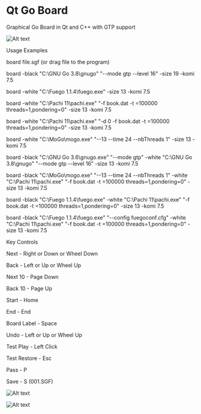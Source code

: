# Qt Go Board
Graphical Go Board in Qt and C++ with GTP support

![Alt text](A01.png?raw=true)

Usage Examples

board file.sgf (or drag file to the program)

board -black "C:\GNU Go 3.8\gnugo" "--mode gtp --level 16" -size 19 -komi 7.5

board -white "C:\Fuego 1.1.4\fuego.exe" -size 13 -komi 7.5

board -white "C:\Pachi 11\pachi.exe" "-f book.dat -t =100000 threads=1,pondering=0" -size 13 -komi 7.5

board -white "C:\Pachi 11\pachi.exe" "-d 0 -f book.dat -t =100000 threads=1,pondering=0" -size 13 -komi 7.5

board -white "C:\MoGo\mogo.exe" "--13 --time 24 --nbThreads 1" -size 13 -komi 7.5

board -black "C:\GNU Go 3.6\gnugo.exe" "--mode gtp" -white "C:\GNU Go 3.8\gnugo" "--mode gtp --level 16" -size 13 -komi 7.5

board -black "C:\MoGo\mogo.exe" "--13 --time 24 --nbThreads 1" -white "C:\Pachi 11\pachi.exe" "-f book.dat -t =100000 threads=1,pondering=0" -size 13 -komi 7.5

board -black "C:\Fuego 1.1.4\fuego.exe" -white "C:\Pachi 11\pachi.exe" "-f book.dat -t =100000 threads=1,pondering=0" -size 13 -komi 7.5

board -black "C:\Fuego 1.1.4\fuego.exe" "--config fuegoconf.cfg" -white "C:\Pachi 11\pachi.exe" "-f book.dat -t =100000 threads=1,pondering=0" -size 13 -komi 7.5

Key Controls

Next - Right or Down or Wheel Down

Back - Left or Up or Wheel Up

Next 10 - Page Down

Back 10 - Page Up

Start - Home

End - End

Board Label - Space

Undo - Left or Up or Wheel Up

Test Play - Left Click

Test Restore - Esc

Pass - P

Save - S (001.SGF)

![Alt text](A02.png?raw=true)

![Alt text](A03.png?raw=true)
